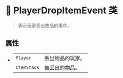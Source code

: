 # 🔖 PlayerDropItemEvent 类

>表示玩家丢出物品的事件。

## 属性
- 
    |||
    |-|-|
    |`Player`|丢出物品的玩家。|
    |`ItemStack`|被丢出的物品。|